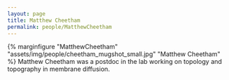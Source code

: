 ```yaml
---
layout: page
title: Matthew Cheetham
permalink: people/MatthewCheetham
---
```

{% marginfigure "MatthewCheetham" "assets/img/people/cheetham_mugshot_small.jpg" "Matthew Cheetham" %}
Matthew Cheetham was a postdoc in the lab working on topology and topography in membrane diffusion.
